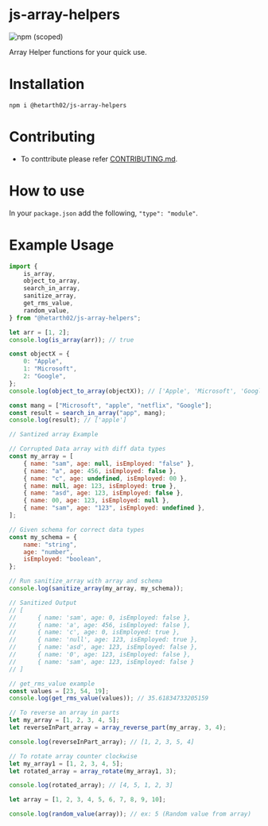 # js-array-helpers

![npm (scoped)](https://img.shields.io/npm/v/@hetarth02/js-array-helpers?style=for-the-badge)

Array Helper functions for your quick use.

# Installation

```cd
npm i @hetarth02/js-array-helpers
```

# Contributing

-   To conttribute please refer [CONTRIBUTING.md](CONTRIBUTING.md).

# How to use

In your `package.json` add the following, `"type": "module"`.

# Example Usage

```js
import {
	is_array,
	object_to_array,
	search_in_array,
	sanitize_array,
  	get_rms_value,
    random_value,
} from "@hetarth02/js-array-helpers";

let arr = [1, 2];
console.log(is_array(arr)); // true

const objectX = {
	0: "Apple",
	1: "Microsoft",
	2: "Google",
};
console.log(object_to_array(objectX)); // ['Apple', 'Microsoft', 'Google']

const mang = ["Microsoft", "apple", "netflix", "Google"];
const result = search_in_array("app", mang);
console.log(result); // ['apple']

// Santized array Example

// Corrupted Data array with diff data types
const my_array = [
	{ name: "sam", age: null, isEmployed: "false" },
	{ name: "a", age: 456, isEmployed: false },
	{ name: "c", age: undefined, isEmployed: 00 },
	{ name: null, age: 123, isEmployed: true },
	{ name: "asd", age: 123, isEmployed: false },
	{ name: 00, age: 123, isEmployed: null },
	{ name: "sam", age: "123", isEmployed: undefined },
];

// Given schema for correct data types
const my_schema = {
	name: "string",
	age: "number",
	isEmployed: "boolean",
};

// Run sanitize_array with array and schema
console.log(sanitize_array(my_array, my_schema));

// Sanitized Output
// [
//		{ name: 'sam', age: 0, isEmployed: false },
//      { name: 'a', age: 456, isEmployed: false },
//      { name: 'c', age: 0, isEmployed: true },
//      { name: 'null', age: 123, isEmployed: true },
//      { name: 'asd', age: 123, isEmployed: false },
//      { name: '0', age: 123, isEmployed: false },
//      { name: 'sam', age: 123, isEmployed: false }
// ]

// get_rms_value example
const values = [23, 54, 19];
console.log(get_rms_value(values)); // 35.61834733205159

// To reverse an array in parts
let my_array = [1, 2, 3, 4, 5];
let reverseInPart_array = array_reverse_part(my_array, 3, 4);

console.log(reverseInPart_array); // [1, 2, 3, 5, 4]

// To rotate array counter clockwise
let my_array1 = [1, 2, 3, 4, 5];
let rotated_array = array_rotate(my_array1, 3);

console.log(rotated_array); // [4, 5, 1, 2, 3]

let array = [1, 2, 3, 4, 5, 6, 7, 8, 9, 10];

console.log(random_value(array)); // ex: 5 (Random value from array)
```
